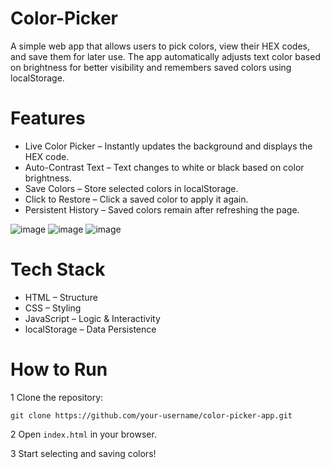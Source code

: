 # Color-Picker

A simple web app that allows users to pick colors, view their HEX codes, and save them for later use. The app automatically adjusts text color based on brightness for better visibility and remembers saved colors using localStorage.

# Features

* Live Color Picker – Instantly updates the background and displays the HEX code.
* Auto-Contrast Text – Text changes to white or black based on color brightness.
* Save Colors – Store selected colors in localStorage.
* Click to Restore – Click a saved color to apply it again.
* Persistent History – Saved colors remain after refreshing the page.

![image](https://github.com/user-attachments/assets/f4b5a71d-1594-428a-af88-a966d5d910e3)
![image](https://github.com/user-attachments/assets/e5e4ac2c-a809-4769-9c6e-14710eac475c)
![image](https://github.com/user-attachments/assets/66a5e2c9-52c9-4d6d-ba9a-a6cc4da617e1)

# Tech Stack

* HTML – Structure
* CSS – Styling
* JavaScript – Logic & Interactivity
* localStorage – Data Persistence

# How to Run

1 Clone the repository:

`git clone https://github.com/your-username/color-picker-app.git`

2️ Open `index.html` in your browser.

3️ Start selecting and saving colors!
